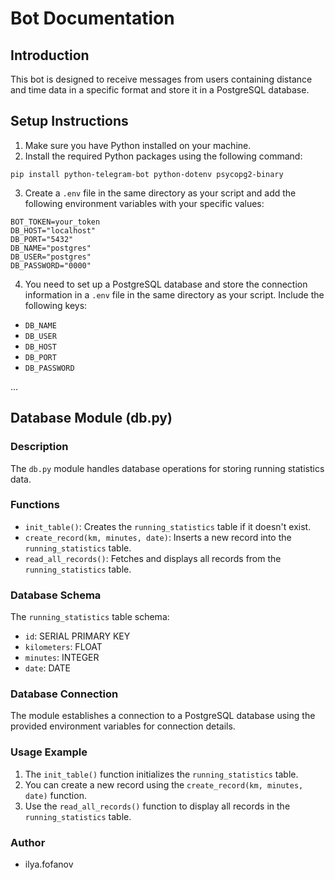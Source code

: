 # Bot Documentation

## Introduction
This bot is designed to receive messages from users containing distance and time data in a specific format and store it in a PostgreSQL database.



## Setup Instructions
1. Make sure you have Python installed on your machine.
2. Install the required Python packages using the following command:

```
pip install python-telegram-bot python-dotenv psycopg2-binary
```
3. Create a `.env` file in the same directory as your script and add the following environment variables with your specific values:
```
BOT_TOKEN=your_token
DB_HOST="localhost"
DB_PORT="5432"
DB_NAME="postgres"
DB_USER="postgres"
DB_PASSWORD="0000"
```
4. You need to set up a PostgreSQL database and store the connection information in a `.env` file in the same directory as your script. Include the following keys:
- `DB_NAME`
- `DB_USER`
- `DB_HOST`
- `DB_PORT`
- `DB_PASSWORD`

...

## Database Module (db.py)
### Description
The `db.py` module handles database operations for storing running statistics data.

### Functions
- `init_table()`: Creates the `running_statistics` table if it doesn't exist.
- `create_record(km, minutes, date)`: Inserts a new record into the `running_statistics` table.
- `read_all_records()`: Fetches and displays all records from the `running_statistics` table.

### Database Schema
The `running_statistics` table schema:
- `id`: SERIAL PRIMARY KEY
- `kilometers`: FLOAT
- `minutes`: INTEGER
- `date`: DATE

### Database Connection
The module establishes a connection to a PostgreSQL database using the provided environment variables for connection details.

### Usage Example
1. The `init_table()` function initializes the `running_statistics` table.
2. You can create a new record using the `create_record(km, minutes, date)` function.
3. Use the `read_all_records()` function to display all records in the `running_statistics` table.

### Author
- ilya.fofanov